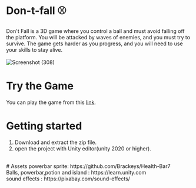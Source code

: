 # Don-t-fall ⚾

Don't Fall is a 3D game where you control a ball and must avoid falling off the platform. You will be attacked by waves of enemies, and you must try to survive. The game gets harder as you progress, and you will need to use your skills to stay alive.
 <br>
 <br>
![Screenshot (308)](https://github.com/MohammadGhaderi0/Don-t-fall/assets/107918334/78d51cd1-3df4-4020-b7b9-88496ec5bed0)
<br>
# Try the Game
You can play the game from this [link](https://codilla.ir/don-t-fall/).
<br>
# Getting started
1. Download and extract the zip file.
2. open the project with Unity editor(unity 2020 or higher).
<br>
 # Assets
 powerbar sprite: https://github.com/Brackeys/Health-Bar7<br>
 Balls, powerbar,potion and island : https://learn.unity.com<br>
 sound effects : https://pixabay.com/sound-effects/

